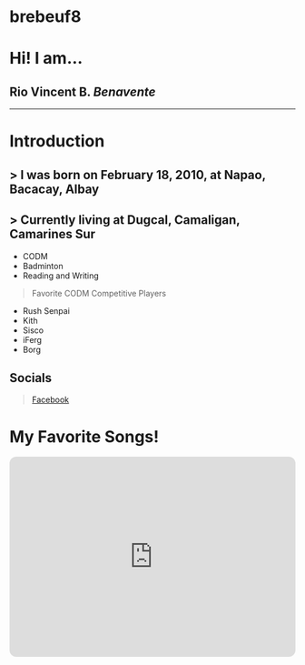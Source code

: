 # brebeuf8

# Hi! I am...
## Rio Vincent B. *Benavente*
---
# Introduction
## > I was born on February 18, 2010, at Napao, Bacacay, Albay
## > Currently living at Dugcal, Camaligan, Camarines Sur


- CODM
- Badminton
- Reading and Writing

> Favorite CODM Competitive Players
- Rush Senpai
- Kith
- Sisco
- iFerg
- Borg

## Socials
> [Facebook](https://www.facebook.com)

# My Favorite Songs!
<iframe style="border-radius:12px" src="https://open.spotify.com/embed/track/5LrN7yUQAzvthd4QujgPFr?utm_source=generator" width="100%" height="352" frameBorder="0" allowfullscreen="" allow="autoplay; clipboard-write; encrypted-media; fullscreen; picture-in-picture" loading="lazy"></iframe>
